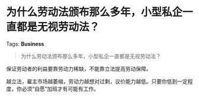 # 为什么劳动法颁布那么多年，小型私企一直都是无视劳动法？

Tags: **Business**

> 为什么劳动法颁布那么多年，小型私企一直都是无视劳动法？

保证劳动者的利益要靠劳动力稀缺，不能靠立法提高劳动保障。

越立法，雇主市场越萎缩，劳动力越想对过剩，议价能力越低。只要你低到一定程度，你必须“自愿”加班才有可能有工作。



